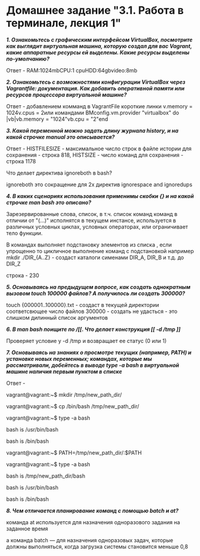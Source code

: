 # Домашнее задание "3.1. Работа в терминале, лекция 1"
***1. Ознакомьтесь с графическим интерфейсом VirtualBox, посмотрите как выглядит виртуальная машина, которую создал для вас Vagrant, какие аппаратные ресурсы ей выделены. Какие ресурсы выделены по-умолчанию?***

Ответ - RAM:1024mbCPU:1 cpuHDD:64gbvideo:8mb

***2. Ознакомьтесь с возможностями конфигурации VirtualBox через Vagrantfile: документация. Как добавить оперативной памяти или ресурсов процессора виртуальной машине?***

Ответ - добавлением комманд в VagrantFile
короткие линки v.memory = 1024v.cpus = 2или командами ВМconfig.vm.provider "virtualbox" do |vb|vb.memory = "1024"vb.cpu = "2"end

***3. Какой переменной можно задать длину журнала history, и на какой строчке manual это описывается?***

Ответ - HISTFILESIZE - максимальное число строк в файле истории для сохранения - строка 818, HISTSIZE - число команд для сохранения - строка 1178

Что делает директива ignoreboth в bash?

ignoreboth это сокращение для 2х директив ignorespace and ignoredups

***4. В каких сценариях использования применимы скобки {} и на какой строчке man bash это описано?***

Зарезервированные слова, список, в т.ч. список команд команд в отличии от "(...)" исполнятся в текущем инстансе, 
используется в различных условных циклах, условных операторах, или ограничивает тело функции.

В командах выполняет подстановку элементов из списка , если упрощенно то  цикличное выполнение команд с подстановкой 
например mkdir ./DIR_{A..Z} - создаст каталоги сименами DIR_A, DIR_B и т.д. до DIR_Z

строка -  230

***5. Основываясь на предыдущем вопросе, как создать однократным вызовом touch 100000 файлов? А получилось ли создать 300000?***

touch {000001..100000}.txt - создаст в текущей директории соответсвющее число файлов
300000 - создать не удасться - это слишком дилинный список аргументов

***6. В man bash поищите по /\[\[. Что делает конструкция [[ -d /tmp ]]***

Проверяет условие у -d /tmp и возвращает ее статус (0 или 1)

***7. Основываясь на знаниях о просмотре текущих (например, PATH) и установке новых переменных; командах, которые мы рассматривали, добейтесь в выводе type -a bash в виртуальной машине наличия первым пунктом в списке***

Ответ - 

vagrant@vagrant:~$ mkdir /tmp/new_path_dir/

vagrant@vagrant:~$ cp /bin/bash /tmp/new_path_dir/

vagrant@vagrant:~$ type -a bash

bash is /usr/bin/bash

bash is /bin/bash

vagrant@vagrant:~$ PATH=/tmp/new_path_dir/:$PATH

vagrant@vagrant:~$ type -a bash

bash is /tmp/new_path_dir/bash

bash is /usr/bin/bash

bash is /bin/bash

***8. Чем отличается планирование команд с помощью batch и at?***

команда at используется для назначения одноразового задания на заданное время 

а команда batch — для назначения одноразовых задач, которые должны выполняться, когда загрузка системы становится меньше 0,8
